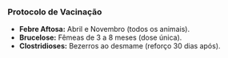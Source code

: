 ### Protocolo de Vacinação

- **Febre Aftosa:** Abril e Novembro (todos os animais).
- **Brucelose:** Fêmeas de 3 a 8 meses (dose única).
- **Clostridioses:** Bezerros ao desmame (reforço 30 dias após).
